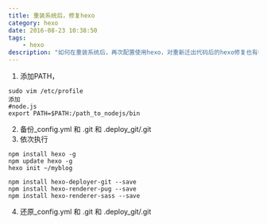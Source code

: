 ```yaml
---
title: 重装系统后，修复hexo
category: hexo
date: 2016-08-23 10:38:50
tags:
	- hexo
description: "如何在重装系统后，再次配置使用hexo，对重新迁出代码后的hexo修复也有参考意义"
---
```

1. 添加PATH，
```
sudo vim /etc/profile
添加
#node.js
export PATH=$PATH:/path_to_nodejs/bin
```
2. 备份_config.yml 和 .git 和 .deploy_git/.git
3. 依次执行
```
npm install hexo -g
npm update hexo -g
hexo init ~/myblog
 
npm install hexo-deployer-git --save
npm install hexo-renderer-pug --save
npm install hexo-renderer-sass --save
```
4. 还原_config.yml 和 .git 和 .deploy_git/.git

